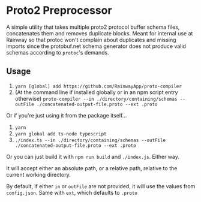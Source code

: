 # Proto2 Preprocessor
A simple utility that takes multiple proto2 protocol buffer schema files, concatenates them and removes duplicate blocks. Meant for internal use at Rainway so that protoc won't complain about duplicates and missing imports since the protobuf.net schema generator does not produce valid schemas according to `protoc`'s demands.

## Usage
1. `yarn [global] add https://github.com/RainwayApp/proto-compiler`
2. (At the command line if installed globally or in an npm script entry otherwise) `proto-compiler --in ./directory/containing/schemas --outFile ./concatenated-output-file.proto --ext .proto`

Or if you're just using it from the package itself...

1. `yarn`
2. `yarn global add ts-node typescript`
3. `./index.ts --in ./directory/containing/schemas --outFile ./concatenated-output-file.proto --ext .proto`

Or you can just build it with `npm run build` and `./index.js`. Either way.

It will accept either an absolute path, or a relative path, relative to the current working directory.

By default, if either `in` or `outFile` are not provided, it will use the values from `config.json`. Same with `ext`, which defaults to `.proto`